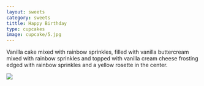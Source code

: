 ```yaml
---
layout: sweets
category: sweets
tittle: Happy Birthday
type: cupcakes
image: cupcake/5.jpg
---
```


Vanilla cake mixed with rainbow sprinkles, filled with vanilla buttercream mixed with rainbow sprinkles and topped with vanilla cream cheese frosting edged with rainbow sprinkles and a yellow rosette in the center.

![]({{site.baseurl}}/images/cupcake/5.jpg)